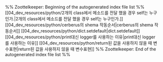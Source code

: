 %% Zoottelkeeper: Beginning of the autogenerated index file list  %%
 [[04_dev_resources/python/2개의 class에서 메소드를 전달 했을 경우 self는 누구인가.|2개의 class에서 메소드를 전달 했을 경우 self는 누구인가.]]
 [[04_dev_resources/python/cerberus의 shema 작동순서|cerberus의 shema 작동순서]]
 [[04_dev_resources/python/dict.setdefault|dict.setdefault]]
 [[04_dev_resources/python/print대신 logger를 사용하는 이유|print대신 logger를 사용하는 이유]]
 [[04_dev_resources/python/return된 값을 사용하지 않을 때 변수표현|return된 값을 사용하지 않을 때 변수표현]]
%% Zoottelkeeper: End of the autogenerated index file list  %%
